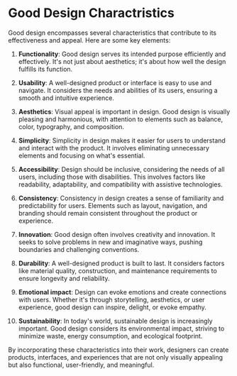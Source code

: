 # Good Design Charactristics

Good design encompasses several characteristics that contribute to its effectiveness and appeal. Here are some key elements:

1. **Functionality**: Good design serves its intended purpose efficiently and effectively. It's not just about aesthetics; it's about how well the design fulfills its function.

2. **Usability**: A well-designed product or interface is easy to use and navigate. It considers the needs and abilities of its users, ensuring a smooth and intuitive experience.

3. **Aesthetics**: Visual appeal is important in design. Good design is visually pleasing and harmonious, with attention to elements such as balance, color, typography, and composition.

4. **Simplicity**: Simplicity in design makes it easier for users to understand and interact with the product. It involves eliminating unnecessary elements and focusing on what's essential.

5. **Accessibility**: Design should be inclusive, considering the needs of all users, including those with disabilities. This involves factors like readability, adaptability, and compatibility with assistive technologies.

6. **Consistency**: Consistency in design creates a sense of familiarity and predictability for users. Elements such as layout, navigation, and branding should remain consistent throughout the product or experience.

7. **Innovation**: Good design often involves creativity and innovation. It seeks to solve problems in new and imaginative ways, pushing boundaries and challenging conventions.

8. **Durability**: A well-designed product is built to last. It considers factors like material quality, construction, and maintenance requirements to ensure longevity and reliability.

9. **Emotional impact**: Design can evoke emotions and create connections with users. Whether it's through storytelling, aesthetics, or user experience, good design can inspire, delight, or evoke empathy.

10. **Sustainability**: In today's world, sustainable design is increasingly important. Good design considers its environmental impact, striving to minimize waste, energy consumption, and ecological footprint.

By incorporating these characteristics into their work, designers can create products, interfaces, and experiences that are not only visually appealing but also functional, user-friendly, and meaningful.